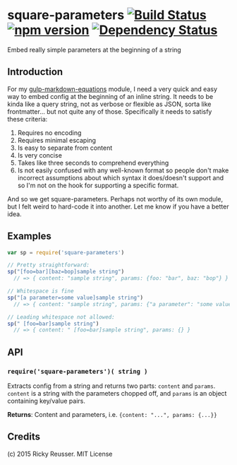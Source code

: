 # square-parameters [![Build Status](https://travis-ci.org/rreusser/square-parameters.svg)](https://travis-ci.org/rreusser/square-parameters) [![npm version](https://badge.fury.io/js/square-parameters.svg)](http://badge.fury.io/js/square-parameters) [![Dependency Status](https://david-dm.org/rreusser/square-parameters.svg)](https://david-dm.org/rreusser/square-parameters)

Embed really simple parameters at the beginning of a string


## Introduction

For my [gulp-markdown-equations](https://github.com/rreusser/gulp-markdown-equations) module, I need a very quick and easy way to embed config at the beginning of an inline string. It needs to be kinda like a query string, not as verbose or flexible as JSON, sorta like frontmatter... but not quite any of those. Specifically it needs to satisfy these criteria:

1. Requires no encoding
2. Requires minimal escaping
3. Is easy to separate from content
4. Is very concise
5. Takes like three seconds to comprehend everything
5. Is not easily confused with any well-known format so people don't make incorrect assumptions about which syntax it does/doesn't support and so I'm not on the hook for supporting a specific format.

And so we get square-parameters. Perhaps not worthy of its own module, but I felt weird to hard-code it into another. Let me know if you have a better idea.


## Examples

```javascript
var sp = require('square-parameters')

// Pretty straightforward:
sp("[foo=bar][baz=bop]sample string")
  // => { content: "sample string", params: {foo: "bar", baz: "bop"} }

// Whitespace is fine
sp("[a parameter=some value]sample string")
  // => { content: "sample string", params: {"a parameter": "some value"} }

// Leading whitespace not allowed:
sp(" [foo=bar]sample string")
  // => { content: " [foo=bar]sample string", params: {} }
```


## API

### `require('square-parameters')( string )`
Extracts config from a string and returns two parts: `content` and `params`. `content` is a string with the parameters chopped off, and `params` is an object containing key/value pairs.

**Returns**: Content and parameters, i.e. `{content: "...", params: {...}}`


## Credits

(c) 2015 Ricky Reusser. MIT License
